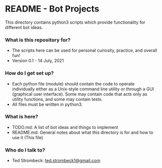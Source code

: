 # README - Bot Projects #

This directory contains python3 scripts which provide functionality for different bot ideas.

### What is this repository for? ###

* The scripts here can be used for personal curiosity, practice, and overall fun!
* Version 0.1 - 14 July, 2021

### How do I get set up? ###

* Each python file (module) should contain the code to operate individually either as a Unix-style 
 command line utility or through a GUI (graphical user interface). Some may contain code that acts 
 only as utility functions, and some may contain tests.
* All files must be written in python3.

### What is here? ###

* TODO.md: A list of bot ideas and things to implement
* README.md: General notes about what this directory is for and how to use it (This file)

### Who do I talk to? ###

* Ted Strombeck: ted.strombeck1@gmail.com